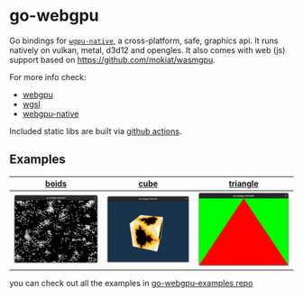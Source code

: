 # go-webgpu

Go bindings for [`wgpu-native`](https://github.com/gfx-rs/wgpu-native), a cross-platform, safe, graphics api. It runs natively on vulkan, metal, d3d12 and opengles. It also comes with web (js) support based on https://github.com/mokiat/wasmgpu.

For more info check:
- [webgpu](https://gpuweb.github.io/gpuweb/)
- [wgsl](https://gpuweb.github.io/gpuweb/wgsl/)
- [webgpu-native](https://github.com/webgpu-native/webgpu-headers)

Included static libs are built via [github actions](./.github/workflows/build-wgpu.yml).

## Examples

|[boids][b]|[cube][c]|[triangle][t]|
:-:|:-:|:-:
| [![b-i]][b] | [![c-i]][c] | [![t-i]][t] |

[b-i]: https://raw.githubusercontent.com/rajveermalviya/go-webgpu/main/tests/boids/image-msaa.png
[b]: https://github.com/rajveermalviya/go-webgpu-examples/tree/main/boids
[c-i]: https://raw.githubusercontent.com/rajveermalviya/go-webgpu/main/tests/cube/image-msaa.png
[c]: https://github.com/rajveermalviya/go-webgpu-examples/tree/main/cube
[t-i]: https://raw.githubusercontent.com/rajveermalviya/go-webgpu/main/tests/triangle/image-msaa.png
[t]: https://github.com/rajveermalviya/go-webgpu-examples/tree/main/triangle

you can check out all the examples in [go-webgpu-examples repo](https://github.com/rajveermalviya/go-webgpu-examples)
